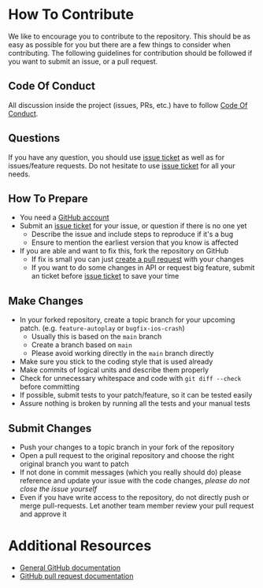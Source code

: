 # How To Contribute
We like to encourage you to contribute to the repository.
This should be as easy as possible for you but there are a few things to consider when contributing.
The following guidelines for contribution should be followed if you want to submit an issue, or a pull request.

## Code Of Conduct
All discussion inside the project (issues, PRs, etc.) have to follow [Code Of Conduct](https://github.com/Jake-Convictional/mimeheader/blob/main/CODE_OF_CONDUCT.md).

## Questions
If you have any question, you should use [issue ticket](https://github.com/Jake-Convictional/mimeheader/issues) as well as for issues/feature requests.
Do not hesitate to use [issue ticket](https://github.com/Jake-Convictional/mimeheader/issues) for all your needs.

## How To Prepare
* You need a [GitHub account](https://github.com/join)
* Submit an [issue ticket](https://github.com/Jake-Convictional/mimeheader/issues) for your issue, or question if there is no one yet
	* Describe the issue and include steps to reproduce if it's a bug
	* Ensure to mention the earliest version that you know is affected
* If you are able and want to fix this, fork the repository on GitHub
	* If fix is small you can just [create a pull request](https://github.com/Jake-Convictional/mimeheader/pulls) with your changes
	* If you want to do some changes in API or request big feature, submit an ticket before [issue ticket](https://github.com/Jake-Convictional/mimeheader/issues) to save your time

## Make Changes
* In your forked repository, create a topic branch for your upcoming patch. (e.g. `feature-autoplay` or `bugfix-ios-crash`)
	* Usually this is based on the `main` branch
	* Create a branch based on `main`
	* Please avoid working directly in the `main` branch directly
* Make sure you stick to the coding style that is used already
* Make commits of logical units and describe them properly
* Check for unnecessary whitespace and code with `git diff --check` before committing
* If possible, submit tests to your patch/feature, so it can be tested easily
* Assure nothing is broken by running all the tests and your manual tests

## Submit Changes
* Push your changes to a topic branch in your fork of the repository
* Open a pull request to the original repository and choose the right original branch you want to patch
* If not done in commit messages (which you really should do) please reference and update your issue with the code changes, _please do not close the issue yourself_
* Even if you have write access to the repository, do not directly push or merge pull-requests. Let another team member review your pull request and approve it

# Additional Resources
* [General GitHub documentation](http://help.github.com/)
* [GitHub pull request documentation](https://help.github.com/articles/about-pull-requests/)
